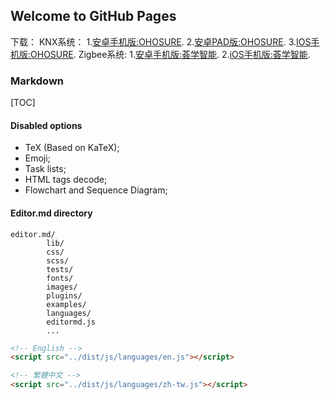 ## Welcome to GitHub Pages

下载：
KNX系统：
1.[安卓手机版:OHOSURE](https://gateway-update.oss-cn-shanghai.aliyuncs.com/app-update/HuiXue_Phone_1.5.apk).
2.[安卓PAD版:OHOSURE](https://gateway-update.oss-cn-shanghai.aliyuncs.com/app-update/HuiXue_Phone_1.5.apk).
3.[IOS手机版:OHOSURE](https://gateway-update.oss-cn-shanghai.aliyuncs.com/app-update/HuiXue_Phone_1.5.apk).
Zigbee系统:
1.[安卓手机版:荟学智能](https://gateway-update.oss-cn-shanghai.aliyuncs.com/app-update/HuiXue_Phone_1.5.apk).
2.[iOS手机版:荟学智能](https://gateway-update.oss-cn-shanghai.aliyuncs.com/app-update/HuiXue_Phone_1.5.apk).


### Markdown

[TOC]

#### Disabled options

- TeX (Based on KaTeX);
- Emoji;
- Task lists;
- HTML tags decode;
- Flowchart and Sequence Diagram;

#### Editor.md directory

    editor.md/
            lib/
            css/
            scss/
            tests/
            fonts/
            images/
            plugins/
            examples/
            languages/     
            editormd.js
            ...

```html
<!-- English -->
<script src="../dist/js/languages/en.js"></script>

<!-- 繁體中文 -->
<script src="../dist/js/languages/zh-tw.js"></script>
```

